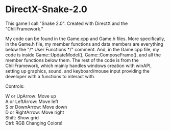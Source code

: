# DirectX-Snake-2.0
This game I call "Snake 2.0". Created with DirectX and the "ChiliFramework."

My code can be found in the Game.cpp and Game.h files. More specifically, in the Game.h file, my member functions and data members are everything below the "/* User Functions  */" comment. And, in the Game.cpp file, my code is inside Game::UpdateModel(), Game::ComposeFrame(), and all the member functions below them. The rest of the code is from the ChiliFramework, which mainly handles windows creation with winAPI, setting up graphics, sound, and keyboard/mouse input providing the developer with a functions to interact with.

Controls:

W or UpArrow: Move up  
A or LeftArrow: Move left  
S or DownArrow: Move down  
D or RightArrow: Move right  
Shift: Show grid  
Ctrl: RGB Changing Colors! 
